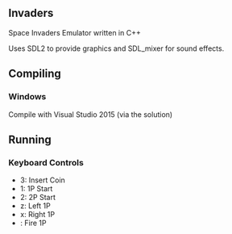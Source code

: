 ## Invaders

Space Invaders Emulator written in C++

Uses SDL2 to provide graphics and SDL_mixer for sound effects.

## Compiling

### Windows

Compile with Visual Studio 2015 (via the solution)

## Running

### Keyboard Controls

* 3: Insert Coin
* 1: 1P Start
* 2: 2P Start
* z: Left 1P
* x: Right 1P
* \: Fire 1P
